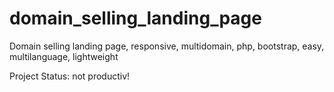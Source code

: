 # domain_selling_landing_page
Domain selling landing page, responsive, multidomain, php, bootstrap, easy, multilanguage, lightweight

Project Status: not productiv!
